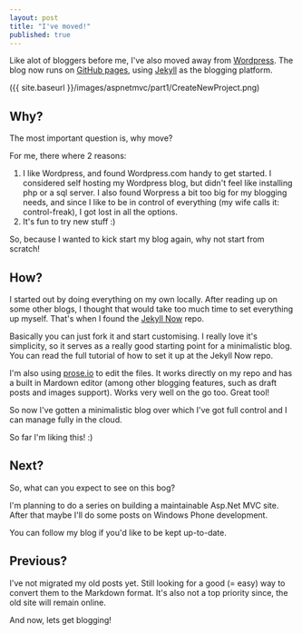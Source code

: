 ```yaml
---
layout: post
title: "I've moved!"
published: true
---
```


Like alot of bloggers before me, I've also moved away from [Wordpress](https://rafvb.wordpress.com/). The blog now runs on [GitHub pages](https://pages.github.com/), using [Jekyll](http://jekyllrb.com/) as the blogging platform.

({{ site.baseurl }}/images/aspnetmvc/part1/CreateNewProject.png)

## Why?

The most important question is, why move?

For me, there where 2 reasons:

1. I like Wordpress, and found Wordpress.com handy to get started. I considered self hosting my Wordpress blog, but didn't feel like installing php or a sql server. I also found Worpress a bit too big for my blogging needs, and since I like to be in control of everything (my wife calls it: control-freak), I got lost in all the options.
2. It's fun to try new stuff :)

So, because I wanted to kick start my blog again, why not start from scratch!

## How?

I started out by doing everything on my own locally. After reading up on some other blogs, I thought that would take too much time to set everything up myself. That's when I found the [Jekyll Now](https://github.com/barryclark/jekyll-now) repo.

Basically you can just fork it and start customising. I really love it's simplicity, so it serves as a really good starting point for a minimalistic blog. You can read the full tutorial of how to set it up at the Jekyll Now repo.

I'm also using [prose.io](http://prose.io) to edit the files. It works directly on my repo and has a built in Mardown editor (among other blogging features, such as draft posts and images support). Works very well on the go too. Great tool! 

So now I've gotten a minimalistic blog over which I've got full control and I can manage fully in the cloud.

So far I'm liking this! :)

## Next?

So, what can you expect to see on this bog?

I'm planning to do a series on building a maintainable Asp.Net MVC site. After that maybe I'll do some posts on Windows Phone development.

You can follow my blog if you'd like to be kept up-to-date. 

## Previous?

I've not migrated my old posts yet. Still looking for a good (= easy) way to convert them to the Markdown format. It's also not a top priority since, the old site will remain online.

And now, lets get blogging!